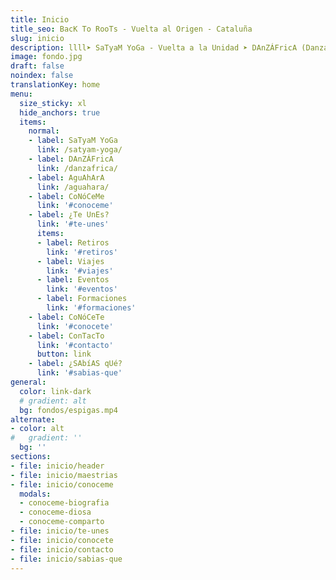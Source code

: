 ```yaml
---
title: Inicio
title_seo: BacK To RooTs - Vuelta al Origen - Cataluña
slug: inicio
description: llll➤ SaTyaM YoGa - Vuelta a la Unidad ➤ DAnZÁFricA (Danza Africana) - Vuelta a la RaiZ ➤ AguAhArA - El AguA CoMo OrÍGeN De ViDa.
image: fondo.jpg
draft: false
noindex: false
translationKey: home
menu:
  size_sticky: xl
  hide_anchors: true
  items:
    normal:
    - label: SaTyaM YoGa
      link: /satyam-yoga/
    - label: DAnZÁFricA
      link: /danzafrica/
    - label: AguAhArA
      link: /aguahara/
    - label: CoNóCeMe
      link: '#conoceme'
    - label: ¿Te UnEs?
      link: '#te-unes'
      items:
      - label: Retiros
        link: '#retiros'
      - label: Viajes
        link: '#viajes'
      - label: Eventos
        link: '#eventos'
      - label: Formaciones
        link: '#formaciones'
    - label: CoNóCeTe
      link: '#conocete'
    - label: ConTacTo
      link: '#contacto'
      button: link
    - label: ¿SAbíAS qUé?
      link: '#sabias-que'
general:
  color: link-dark
  # gradient: alt
  bg: fondos/espigas.mp4
alternate:
- color: alt
#   gradient: ''
  bg: ''
sections:
- file: inicio/header
- file: inicio/maestrias
- file: inicio/conoceme
  modals:
  - conoceme-biografia
  - conoceme-diosa
  - conoceme-comparto
- file: inicio/te-unes
- file: inicio/conocete
- file: inicio/contacto
- file: inicio/sabias-que
---
```

